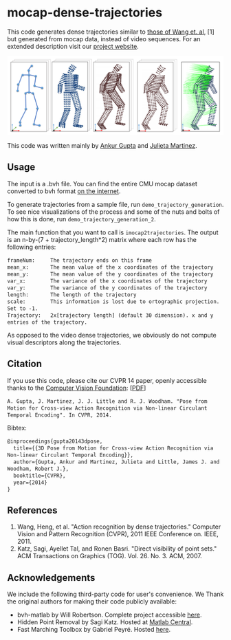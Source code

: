 mocap-dense-trajectories
========================

This code generates dense trajectories similar to [those of Wang et. al](https://lear.inrialpes.fr/people/wang/dense_trajectories), [1]
but generated from mocap data, instead of video sequences. For an extended 
description visit our [project website](http://UBC-CVLab.github.io/mocap-dense-trajectories/).

![The Process in a Nuthsell](https://github.com/UBC-CVLab/mocap-dense-trajectories/blob/master/imgs/nutshell.png?raw=true)

This code was written mainly by [Ankur Gupta](http://www.cs.ubc.ca/~ankgupta/) and [Julieta Martinez](https://github.com/una-dinosauria).

Usage
-----
The input is a .bvh file. You can find the entire CMU mocap dataset converted to bvh format [on the internet](https://sites.google.com/a/cgspeed.com/cgspeed/motion-capture/cmu-bvh-conversion).

To generate trajectories from a sample file, run `demo_trajectory_generation`. To see nice visualizations of the process and some of the nuts and bolts of how this is done, run `demo_trajectory_generation_2`.

The main function that you want to call is `imocap2trajectories`. The output is an n-by-(7 + trajectory_length*2) matrix where each row has the following entries:

```
frameNum:     The trajectory ends on this frame
mean_x:       The mean value of the x coordinates of the trajectory
mean_y:       The mean value of the y coordinates of the trajectory
var_x:        The variance of the x coordinates of the trajectory
var_y:        The variance of the y coordinates of the trajectory
length:       The length of the trajectory
scale:        This information is lost due to ortographic projection. Set to -1.
Trajectory:   2x[trajectory length] (default 30 dimension). x and y entries of the trajectory.
```

As opposed to the video dense trajectories, we obviously do not compute visual descriptors along the trajectories.

Citation
--------
If you use this code, please cite our CVPR 14 paper, openly accessible thanks to the [Computer Vision Foundation](https://openaccess.thecvf.com/content_cvpr_2014/html/Gupta_3D_Pose_from_2014_CVPR_paper.html): [[PDF](https://openaccess.thecvf.com/content_cvpr_2014/papers/Gupta_3D_Pose_from_2014_CVPR_paper.pdf)]

```
A. Gupta, J. Martinez, J. J. Little and R. J. Woodham. "Pose from Motion for Cross-view Action Recognition via Non-linear Circulant Temporal Encoding". In CVPR, 2014.
```

Bibtex:
```
@inproceedings{gupta20143dpose,
  title={{3D Pose from Motion for Cross-view Action Recognition via Non-linear Circulant Temporal Encoding}},
  author={Gupta, Ankur and Martinez, Julieta and Little, James J. and Woodham, Robert J.},
  booktitle={CVPR},
  year={2014}
}
```

References
----------

1. Wang, Heng, et al. "Action recognition by dense trajectories." Computer Vision and Pattern Recognition (CVPR), 2011 IEEE Conference on. IEEE, 2011.
2. Katz, Sagi, Ayellet Tal, and Ronen Basri. "Direct visibility of point sets." ACM Transactions on Graphics (TOG). Vol. 26. No. 3. ACM, 2007.


Acknowledgements
----------
We include the following third-party code for user's convenience. We Thank the original authors for making their code publicly available:
- bvh-matlab by Will Robertson. Complete project accessible [here](https://github.com/wspr/bvh-matlab).
- Hidden Point Removal by Sagi Katz. Hosted at [Matlab Central](http://www.mathworks.com/matlabcentral/fileexchange/16581-hidden-point-removal).
- Fast Marching Toolbox by Gabriel Peyré. Hosted [here](https://github.com/gpeyre/matlab-toolboxes).  

